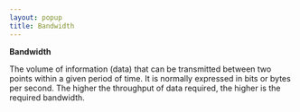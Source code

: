 ```yaml
---
layout: popup
title: Bandwidth
---
```



**Bandwidth**


The volume of information (data) that can be transmitted between two points within a given period of time. It is normally expressed in bits or bytes per second. The higher the throughput of data required, the higher is the required bandwidth.
